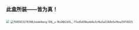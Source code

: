 **此盒所装——皆为真！**

<img src="_bilder/IMG_73BC10B98988-1.jpeg" style="zoom: 50%;" />

<img src="_bilder/1585923276366,heidelberg-106__v-16x9@2dXL_-77ed5d09bafd4e3cf6a5a0264e5e16ea35f14925.jpg" alt="1585923276366,heidelberg-106__v-16x9@2dXL_-77ed5d09bafd4e3cf6a5a0264e5e16ea35f14925" style="zoom:50%;" />


